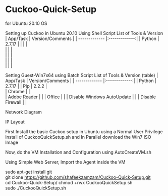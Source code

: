 # Cuckoo-Quick-Setup
for Ubuntu 20.10 OS


Setting up Cuckoo in Ubuntu 20.10 Using Shell Script
List of Tools & Version 
| App/Task       | Version/Comments          | 
| ------------- |:-------------:| 
| Python     | 2.7.17 |
|  |      |  
|  |      |  
|  |      |  
|  |      |  
|  |      |  



Setting Guest-Win7x64 using Batch Script
List of Tools & Version (table)
| App/Task       | Version/Comments          | 
| ------------- |:-------------:| 
| Python     | 2.7.17 |
| Pip     |  2.2.2     |  
| Chrome |      |   
| Adobe Reader |  | 
| Office |  | 
| Disable Windows AutoUpdate |  | 
| Disable Firewall |  | 

Network Diagram

IP Layout

First Install the basic Cuckoo setup in Ubuntu using a Normal User Privilege Install of CuckooQuickSetup.sh and In Parallel download the Win7 ISO Image

Now, do the VM Installation and Configuration using AutoCreateVM.sh

Using Simple Web Server, Import the Agent inside the VM


sudo apt-get install git <br>
git clone https://github.com/shafeekzamzam/Cuckoo-Quick-Setup.git <br>
cd Cuckoo-Quick-Setup/
chmod +rwx CuckooQuickSetup.sh <br>
sudo ./CuckooQuickSetup.sh<br>
